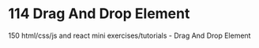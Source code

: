# 114 Drag And Drop Element
 150 html/css/js and react mini exercises/tutorials - Drag And Drop Element
